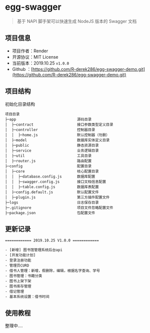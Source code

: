 # egg-swagger

> 基于 NAPI 脚手架可以快速生成 NodeJS 版本的 Swagger 文档

## 项目信息

- 项目作者：Render
- 开源协议：MIT License
- 当前版本：2019.10.25 `v1.0.0`
- Github ：[https://github.com/R-derek286/egg-swagger-demo.git](https://github.com/R-derek286/egg-swagger-demo.git)

## 项目结构

初始化目录结构

```
项目目录
├─app                            源码目录
│  ├─contract                    接口参数类型定义目录
│  ├─controller                  控制器目录
│  │  ├─home.js                  默认控制器（勿删）
│  ├─model                       数据库实体定义目录
│  ├─public                      静态资源目录
│  ├─service                     业务逻辑目录
│  ├─util                        工具目录
│  ├─router.js                   路由配置
├─config                         配置目录
│  ├─core                        核心配置目录
│  │  ├─database.config.js       数据库配置
│  │  ├─swagger.config.js        接口文档信息配置
│  │  ├─table.config.js          数据库表配置
│  ├─config.default.js           默认配置文件
│  ├─plugin.js                   第三方插件配置文件
├─logs                           日志保存目录
├─.gitignore                     项目文件忽略配置文件
├─package.json                   包配置文件
```

## 更新记录

```
============ 2019.10.25 V1.0.0 ============

- [新增] 图书馆管理系统后台api
- [开发功能计划] 
- 登录注册功能
- 管理员CURD
- 借书人管理：新增，假删除，编辑，根据名字查询、学号
- 图书管理：书籍分类
- 图书上架下架
- 图书库存管理
- 借记管理
- 基本系统设置：借书时间
```

## 使用教程

整理中....
